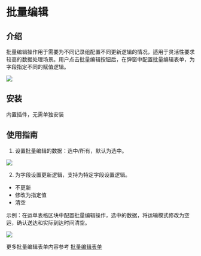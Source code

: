 # 批量编辑

## 介绍

批量编辑操作用于需要为不同记录组配置不同更新逻辑的情况，适用于灵活性要求较高的数据处理场景。用户点击批量编辑按钮后，在弹窗中配置批量编辑表单，为字段指定不同的赋值逻辑。

![](https://nocobase-docs.oss-cn-beijing.aliyuncs.com/70e1fb4122f56fc340405b16d229bd60.png)

## 安装

内置插件，无需单独安装
## 使用指南

1. 设置批量编辑的数据：选中/所有，默认为选中。

![](https://nocobase-docs.oss-cn-beijing.aliyuncs.com/c158538d86397bd48fdaed606b647166.png)

2. 为字段设置更新逻辑，支持为特定字段设置逻辑。

- 不更新
- 修改为指定值
- 清空

示例：在运单表格区块中配置批量编辑操作，选中的数据，将运输模式修改为空运，确认送达和实际到达时间清空。

![](https://nocobase-docs.oss-cn-beijing.aliyuncs.com/65db9e898d11b01441b7830895f4dd76.gif)

更多批量编辑表单内容参考 [批量编辑表单](/handbook/ui/fields/generic/bulk-edit-form-item)
